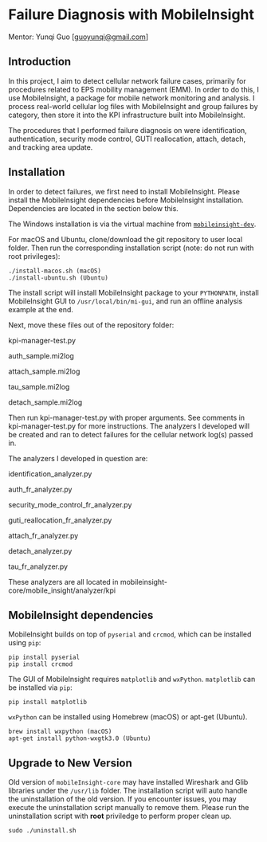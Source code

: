 Failure Diagnosis with MobileInsight
==============

Mentor: Yunqi Guo [guoyunqi@gmail.com]

## Introduction

In this project, I aim to detect cellular network failure cases, primarily for procedures related to EPS mobility management (EMM). In order to do this, I use MobileInsight, a package for mobile network monitoring and analysis. I process real-world cellular log files with MobileInsight and group failures by category, then store it into the KPI infrastructure built into MobileInsight.

The procedures that I performed failure diagnosis on were identification, authentication, security mode control, GUTI reallocation, attach, detach, and tracking area update.

## Installation

In order to detect failures, we first need to install MobileInsight.
Please install the MobileInsight dependencies before MobileInsight installation. Dependencies are located in the section below this.

The Windows installation is via the virtual machine from [`mobileinsight-dev`](https://github.com/mobile-insight/mobileinsight-dev).

For macOS and Ubuntu, clone/download the git repository to user local folder.
Then run the corresponding installation script (note: do not run with root privileges):

    ./install-macos.sh (macOS)
    ./install-ubuntu.sh (Ubuntu)

The install script will install MobileInsight package to your `PYTHONPATH`, install MobileInsight GUI to `/usr/local/bin/mi-gui`, and run an offline analysis example at the end.

Next, move these files out of the repository folder:

kpi-manager-test.py

auth_sample.mi2log

attach_sample.mi2log

tau_sample.mi2log

detach_sample.mi2log

Then run kpi-manager-test.py with proper arguments. See comments in kpi-manager-test.py for more instructions.
The analyzers I developed will be created and ran to detect failures for the cellular network log(s) passed in.

The analyzers I developed in question are:

identification_analyzer.py

auth_fr_analyzer.py

security_mode_control_fr_analyzer.py

guti_reallocation_fr_analyzer.py

attach_fr_analyzer.py

detach_analyzer.py

tau_fr_analyzer.py

These analyzers are all located in mobileinsight-core/mobile_insight/analyzer/kpi


## MobileInsight dependencies

MobileInsight builds on top of `pyserial` and `crcmod`, which can be installed using `pip`:

    pip install pyserial
    pip install crcmod

The GUI of MobileInsight requires `matplotlib` and `wxPython`. `matplotlib` can be installed via `pip`:

    pip install matplotlib

`wxPython` can be installed using Homebrew (macOS) or apt-get (Ubuntu).

    brew install wxpython (macOS)
    apt-get install python-wxgtk3.0 (Ubuntu)


## Upgrade to New Version

Old version of `mobileInsight-core` may have installed Wireshark and Glib libraries under the `/usr/lib` folder. The installation script will auto handle the uninstallation of the old version. If you encounter issues, you may execute the uninstallation script manually to remove them. Please run the uninstallation script with __root__ priviledge to perform proper clean up.

    sudo ./uninstall.sh

